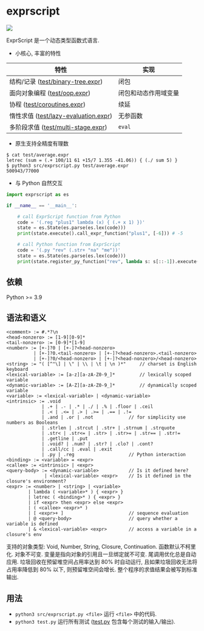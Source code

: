 # exprscript

![](https://github.com/sdingcn/expr/actions/workflows/auto-test.yml/badge.svg)

ExprScript 是一个动态类型函数式语言.

+ 小核心, 丰富的特性

| 特性 | 实现 |
| --- | --- |
| 结构/记录 ([test/binary-tree.expr](test/binary-tree.expr)) | 闭包 |
| 面向对象编程 ([test/oop.expr](test/oop.expr)) | 闭包和动态作用域变量 |
| 协程 ([test/coroutines.expr](test/coroutines.expr)) | 续延 |
| 惰性求值 ([test/lazy-evaluation.expr](test/lazy-evaluation.expr)) | 无参函数 |
| 多阶段求值 ([test/multi-stage.expr](test/multi-stage.expr)) | `eval` |

+ 原生支持全精度有理数

```
$ cat test/average.expr
letrec (sum = (.+ 100/11 61 +15/7 1.355 -41.06)) { (./ sum 5) }
$ python3 src/exprscript.py test/average.expr
500943/77000
```

+ 与 Python 自然交互

```python
import exprscript as es

if __name__ == '__main__':

    # call ExprScript function from Python
    code = '(.reg "plus1" lambda (x) { (.+ x 1) })'
    state = es.State(es.parse(es.lex(code)))
    print(state.execute().call_expr_function("plus1", [-6])) # -5

    # call Python function from ExprScript
    code = '(.py "rev" (.str+ "na" "me"))'
    state = es.State(es.parse(es.lex(code)))
    print(state.register_py_function("rev", lambda s: s[::-1]).execute().value.value) # "eman"
```

## 依赖

Python >= 3.9

## 语法和语义

```
<comment> := #.*?\n
<head-nonzero> := [1-9][0-9]*
<tail-nonzero> := [0-9]*[1-9]
<number> := [+-]?0 | [+-]?<head-nonzero>
          | [+-]?0.<tail-nonzero> | [+-]?<head-nonzero>.<tail-nonzero>
          | [+-]?0/<head-nonzero> | [+-]?<head-nonzero>/<head-nonzero>
<string> := "( [^"\] | \" | \\ | \t | \n )*"     // charset is English keyboard
<lexical-variable> := [a-z][a-zA-Z0-9_]*         // lexically scoped variable
<dynamic-variable> := [A-Z][a-zA-Z0-9_]*         // dynamically scoped variable
<variable> := <lexical-variable> | <dynamic-variable>
<intrinsic> := .void
             | .+ | .- | .* | ./ | .% | .floor | .ceil
             | .< | .<= | .> | .>= | .== | .!=
             | .and | .or | .not             // for simplicity use numbers as Booleans
             | .strlen | .strcut | .str+ | .strnum | .strquote
             | .str< | .str<= | .str> | .str>= | .str== | .str!= 
             | .getline | .put
             | .void? | .num? | .str? | .clo? | .cont?
             | .call/cc | .eval | .exit
             | .py | .reg                    // Python interaction
<binding> := <variable> = <expr>
<callee> := <intrinsic> | <expr>
<query-body> := <dynamic-variable>           // Is it defined here?
              | <lexical-variable> <expr>    // Is it defined in the closure's environment?
<expr> := <number> | <string> | <variable>
        | lambda ( <variable>* ) { <expr> }
        | letrec ( <binding>* ) { <expr> }
        | if <expr> then <expr> else <expr>
        | ( <callee> <expr>* )
        | [ <expr>+ ]                        // sequence evaluation
        | @ <query-body>                     // query whether a variable is defined
        | & <lexical-variable> <expr>        // access a variable in a closure's env
```

支持的对象类型: Void, Number, String, Closure, Continuation.
函数默认不柯里化.
对象不可变.
变量是指向对象的引用且一旦绑定就不可变.
尾调用优化总是自动应用.
垃圾回收在预留堆空间占用率达到 80% 时自动运行,
且如果垃圾回收无法将占用率降低到 80% 以下, 则预留堆空间会增长.
整个程序的求值结果会被写到标准输出.

## 用法

+ `python3 src/exprscript.py <file>` 运行 `<file>` 中的代码.
+ `python3 test.py` 运行所有测试 ([test.py](test.py) 包含每个测试的输入/输出).
